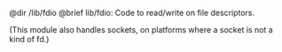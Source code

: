 @dir /lib/fdio
@brief lib/fdio: Code to read/write on file descriptors.

(This module also handles sockets, on platforms where a socket is not a kind
of fd.)
